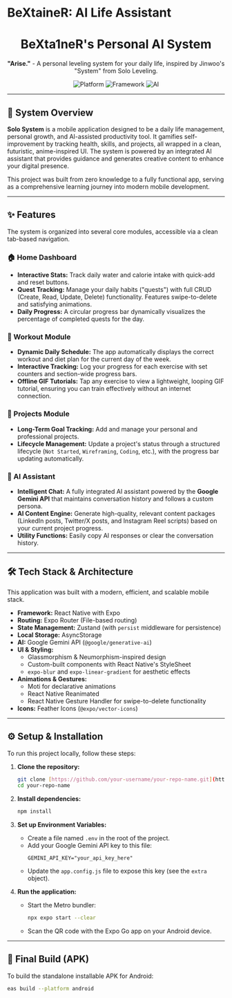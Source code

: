 # BeXtaineR: AI Life Assistant


<h1 align="center">BeXta1neR's Personal AI System</h1>

<p align="center">
  <strong>"Arise."</strong> - A personal leveling system for your daily life, inspired by Jinwoo's "System" from Solo Leveling.
</p>

<p align="center">
  <img alt="Platform" src="https://img.shields.io/badge/platform-Android-brightgreen.svg"/>
  <img alt="Framework" src="https://img.shields.io/badge/framework-React%20Native%20%7C%20Expo-blueviolet"/>
  <img alt="AI" src="https://img.shields.io/badge/AI-Google%20Gemini-blue"/>
</p>

---

## 🔮 System Overview

**Solo System** is a mobile application designed to be a daily life management, personal growth, and AI-assisted productivity tool. It gamifies self-improvement by tracking health, skills, and projects, all wrapped in a clean, futuristic, anime-inspired UI. The system is powered by an integrated AI assistant that provides guidance and generates creative content to enhance your digital presence.

This project was built from zero knowledge to a fully functional app, serving as a comprehensive learning journey into modern mobile development.

---

## ✨ Features

The system is organized into several core modules, accessible via a clean tab-based navigation.

### 🏠 Home Dashboard
* **Interactive Stats:** Track daily water and calorie intake with quick-add and reset buttons.
* **Quest Tracking:** Manage your daily habits ("quests") with full CRUD (Create, Read, Update, Delete) functionality. Features swipe-to-delete and satisfying animations.
* **Daily Progress:** A circular progress bar dynamically visualizes the percentage of completed quests for the day.

### 💪 Workout Module
* **Dynamic Daily Schedule:** The app automatically displays the correct workout and diet plan for the current day of the week.
* **Interactive Tracking:** Log your progress for each exercise with set counters and section-wide progress bars.
* **Offline GIF Tutorials:** Tap any exercise to view a lightweight, looping GIF tutorial, ensuring you can train effectively without an internet connection.

### 🚀 Projects Module
* **Long-Term Goal Tracking:** Add and manage your personal and professional projects.
* **Lifecycle Management:** Update a project's status through a structured lifecycle (`Not Started`, `Wireframing`, `Coding`, etc.), with the progress bar updating automatically.

### 🤖 AI Assistant
* **Intelligent Chat:** A fully integrated AI assistant powered by the **Google Gemini API** that maintains conversation history and follows a custom persona.
* **AI Content Engine:** Generate high-quality, relevant content packages (LinkedIn posts, Twitter/X posts, and Instagram Reel scripts) based on your current project progress.
* **Utility Functions:** Easily copy AI responses or clear the conversation history.

---

## 🛠️ Tech Stack & Architecture

This application was built with a modern, efficient, and scalable mobile stack.

* **Framework:** React Native with Expo
* **Routing:** Expo Router (File-based routing)
* **State Management:** Zustand (with `persist` middleware for persistence)
* **Local Storage:** AsyncStorage
* **AI:** Google Gemini API (`@google/generative-ai`)
* **UI & Styling:**
    * Glassmorphism & Neumorphism-inspired design
    * Custom-built components with React Native's StyleSheet
    * `expo-blur` and `expo-linear-gradient` for aesthetic effects
* **Animations & Gestures:**
    * Moti for declarative animations
    * React Native Reanimated
    * React Native Gesture Handler for swipe-to-delete functionality
* **Icons:** Feather Icons (`@expo/vector-icons`)

---

## ⚙️ Setup & Installation

To run this project locally, follow these steps:

1.  **Clone the repository:**
    ```bash
    git clone [https://github.com/your-username/your-repo-name.git](https://github.com/your-username/your-repo-name.git)
    cd your-repo-name
    ```

2.  **Install dependencies:**
    ```bash
    npm install
    ```

3.  **Set up Environment Variables:**
    * Create a file named `.env` in the root of the project.
    * Add your Google Gemini API key to this file:
        ```
        GEMINI_API_KEY="your_api_key_here"
        ```
    * Update the `app.config.js` file to expose this key (see the `extra` object).

4.  **Run the application:**
    * Start the Metro bundler:
        ```bash
        npx expo start --clear
        ```
    * Scan the QR code with the Expo Go app on your Android device.

---

## 🚀 Final Build (APK)

To build the standalone installable APK for Android:

```bash
eas build --platform android